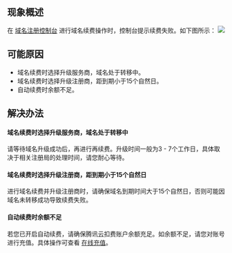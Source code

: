 ## 现象概述
在 [域名注册控制台](https://console.cloud.tencent.com/domain/mydomain) 进行域名续费操作时，控制台提示续费失败。如下图所示：
![](https://qcloudimg.tencent-cloud.cn/raw/30f061fb4a50492c09ae8d37e7936cd8.png)

## 可能原因
- 域名续费时选择升级服务商，域名处于转移中。
- 域名续费时选择升级注册商，距到期小于15个自然日。
- 自动续费时余额不足。

## 解决办法
#### 域名续费时选择升级服务商，域名处于转移中
请等待域名升级成功后，再进行再续费。升级时间一般为3 - 7个工作日，具体取决于相关注册局的处理时间，请您耐心等待。

#### 域名续费时选择升级注册商，距到期小于15个自然日
进行域名续费并升级注册商时，请确保域名到期时间大于15个自然日，否则可能因域名未转移成功导致续费失败。

#### 自动续费时余额不足
若您已开启自动续费，请确保腾讯云扣费账户余额充足。如余额不足，请您对账号进行充值。具体操作可查看 [在线充值](https://cloud.tencent.com/document/product/555/7425)。




